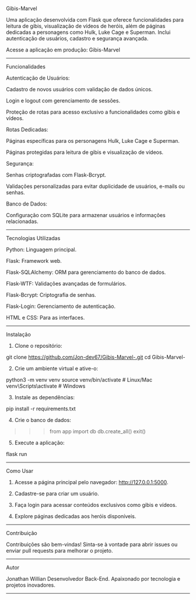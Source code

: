 Gibis-Marvel

Uma aplicação desenvolvida com Flask que oferece funcionalidades para leitura de gibis, visualização de vídeos de heróis, além de páginas dedicadas a personagens como Hulk, Luke Cage e Superman. Inclui autenticação de usuários, cadastro e segurança avançada.

Acesse a aplicação em produção: Gibis-Marvel


---

Funcionalidades

Autenticação de Usuários:

Cadastro de novos usuários com validação de dados únicos.

Login e logout com gerenciamento de sessões.

Proteção de rotas para acesso exclusivo a funcionalidades como gibis e vídeos.


Rotas Dedicadas:

Páginas específicas para os personagens Hulk, Luke Cage e Superman.

Páginas protegidas para leitura de gibis e visualização de vídeos.


Segurança:

Senhas criptografadas com Flask-Bcrypt.

Validações personalizadas para evitar duplicidade de usuários, e-mails ou senhas.


Banco de Dados:

Configuração com SQLite para armazenar usuários e informações relacionadas.



---

Tecnologias Utilizadas

Python: Linguagem principal.

Flask: Framework web.

Flask-SQLAlchemy: ORM para gerenciamento do banco de dados.

Flask-WTF: Validações avançadas de formulários.

Flask-Bcrypt: Criptografia de senhas.

Flask-Login: Gerenciamento de autenticação.

HTML e CSS: Para as interfaces.



---

Instalação

1. Clone o repositório:



git clone https://github.com/Jon-dev67/Gibis-Marvel-.git
cd Gibis-Marvel-

2. Crie um ambiente virtual e ative-o:



python3 -m venv venv
source venv/bin/activate  # Linux/Mac
venv\Scripts\activate  # Windows

3. Instale as dependências:



pip install -r requirements.txt

4. Crie o banco de dados:



>>> from app import db
>>> db.create_all()
>>> exit()

5. Execute a aplicação:



flask run


---

Como Usar

1. Acesse a página principal pelo navegador: http://127.0.0.1:5000.


2. Cadastre-se para criar um usuário.


3. Faça login para acessar conteúdos exclusivos como gibis e vídeos.


4. Explore páginas dedicadas aos heróis disponíveis.




---

Contribuição

Contribuições são bem-vindas! Sinta-se à vontade para abrir issues ou enviar pull requests para melhorar o projeto.


---

Autor

Jonathan Willian
Desenvolvedor Back-End. Apaixonado por tecnologia e projetos inovadores.


---